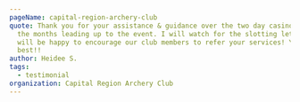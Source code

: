 ```yaml
---
pageName: capital-region-archery-club
quote: Thank you for your assistance & guidance over the two day casino and over
  the months leading up to the event. I will watch for the slotting letter and
  will be happy to encourage our club members to refer your services! You're the
  best!!
author: Heidee S.
tags:
  - testimonial
organization: Capital Region Archery Club
---
```

